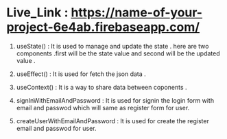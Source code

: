 # Live_Link : https://name-of-your-project-6e4ab.firebaseapp.com/




1. useState() : It is used to manage and update the state . here are two components .first will be the state value and second will be the updated value .

2. useEffect() : It is used for fetch the json data .

3. useContext() : It is a way to share data between coponents .

4. signInWithEmailAndPassword : It is used for signin the login form with email and passwod which will same as register form for user.

5. createUserWithEmailAndPassword : It is used for create the register email and passwod for user.
